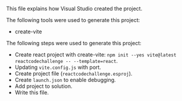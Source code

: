 This file explains how Visual Studio created the project.

The following tools were used to generate this project:
- create-vite

The following steps were used to generate this project:
- Create react project with create-vite: `npm init --yes vite@latest reactcodechallenge -- --template=react`.
- Updating `vite.config.js` with port.
- Create project file (`reactcodechallenge.esproj`).
- Create `launch.json` to enable debugging.
- Add project to solution.
- Write this file.
